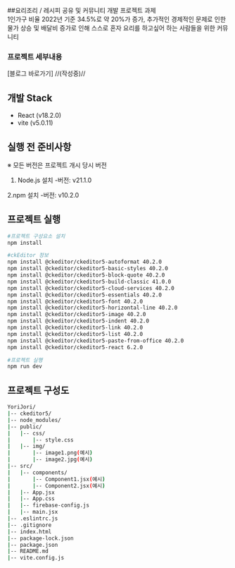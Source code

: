 ##요리조리 / 레시피 공유 및 커뮤니티 개발 프로젝트 과제<br/>
1인가구 비율 2022년 기준 34.5%로 약 20%가 증가, 추가적인 경제적인 문제로 인한 물가 상승 및 배달비 증가로 인해 스스로 혼자 요리를 하고싶어 하는 사람들을 위한 커뮤니티

### 프로젝트 세부내용 
[블로그 바로가기] //(작성중)//

## 개발 Stack ##
- React (v18.2.0)
- vite (v5.0.11)

## 실행 전 준비사항
※ 모든 버전은 프로젝트 개시 당시 버전
1. Node.js 설치
-버전: v21.1.0

2.npm 설치
-버전: v10.2.0

## 프로젝트 실행
```bash
#프로젝트 구성요소 설치
npm install

#ckEditor 정보
npm install @ckeditor/ckeditor5-autoformat 40.2.0
npm install @ckeditor/ckeditor5-basic-styles 40.2.0
npm install @ckeditor/ckeditor5-block-quote 40.2.0
npm install @ckeditor/ckeditor5-build-classic 41.0.0
npm install @ckeditor/ckeditor5-cloud-services 40.2.0
npm install @ckeditor/ckeditor5-essentials 40.2.0
npm install @ckeditor/ckeditor5-font 40.2.0
npm install @ckeditor/ckeditor5-horizontal-line 40.2.0
npm install @ckeditor/ckeditor5-image 40.2.0
npm install @ckeditor/ckeditor5-indent 40.2.0
npm install @ckeditor/ckeditor5-link 40.2.0
npm install @ckeditor/ckeditor5-list 40.2.0
npm install @ckeditor/ckeditor5-paste-from-office 40.2.0
npm install @ckeditor/ckeditor5-react 6.2.0

#프로젝트 실행
npm run dev
```

## 프로젝트 구성도
```bash
YoriJori/
|-- ckeditor5/
|-- node_modules/
|-- public/
|   |-- css/
|       |-- style.css
|   |-- img/
|       |-- image1.png(예시)
|       |-- image2.jpg(예시)
|-- src/
|   |-- components/
|       |-- Component1.jsx(예시)
|       |-- Component2.jsx(예시)
|   |-- App.jsx
|   |-- App.css
|   |-- firebase-config.js
|   |-- main.jsx
|-- .eslintrc.js
|-- .gitignore
|-- index.html
|-- package-lock.json
|-- package.json
|-- README.md
|-- vite.config.js
```
